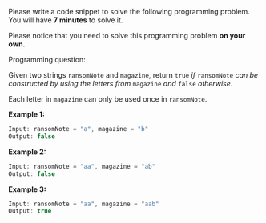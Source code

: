 Please write a code snippet to solve the following programming problem. You will have **7 minutes** to solve it.

Please notice that you need to solve this programming problem **on your own**. 

 

Programming question:

Given two strings `ransomNote` and `magazine`, return `true` *if* `ransomNote` *can be constructed by using the letters from* `magazine` *and* `false` *otherwise*.

Each letter in `magazine` can only be used once in `ransomNote`.

 

**Example 1:**

```javascript
Input: ransomNote = "a", magazine = "b"
Output: false
```

**Example 2:**

```javascript
Input: ransomNote = "aa", magazine = "ab"
Output: false
```

**Example 3:**

```javascript
Input: ransomNote = "aa", magazine = "aab"
Output: true
```
